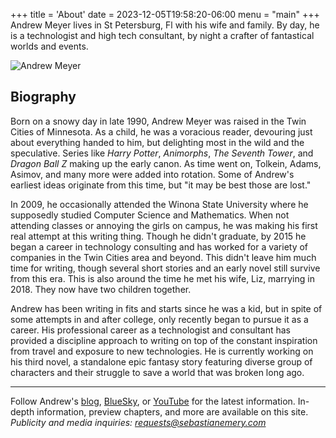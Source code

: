 +++
title = 'About'
date = 2023-12-05T19:58:20-06:00
menu = "main"
+++
Andrew Meyer lives in St Petersburg, Fl with his wife and family. By day, he is a technologist and high tech consultant, by night a crafter of fantastical worlds and events.

![Andrew Meyer](/images/andrew-meyer.jpg)

## Biography

Born on a snowy day in late 1990, Andrew Meyer was raised in the Twin Cities of Minnesota. As a child, he was a voracious reader, devouring just about everything handed to him, but delighting most in the wild and the speculative. Series like *Harry Potter*, *Animorphs*, *The Seventh Tower*, and *Dragon Ball Z* making up the early canon. As time went on, Tolkein, Adams, Asimov, and many more were added into rotation. Some of Andrew's earliest ideas originate from this time, but "it may be best those are lost."

In 2009, he occasionally attended the Winona State University where he supposedly studied Computer Science and Mathematics. When not attending classes or annoying the girls on campus, he was making his first real attempt at this writing thing. Though he didn't graduate, by 2015 he began a career in technology consulting and has worked for a variety of companies in the Twin Cities area and beyond. This didn't leave him much time for writing, though several short stories and an early novel still survive from this era. This is also around the time he met his wife, Liz, marrying in 2018. They now have two children together.

Andrew has been writing in fits and starts since he was a kid, but in spite of some attempts in and after college, only recently began to pursue it as a career. His professional career as a technologist and consultant has provided a discipline approach to writing on top of the constant inspiration from travel and exposure to new technologies. He is currently working on his third novel, a standalone epic fantasy story featuring diverse group of characters and their struggle to save a world that was broken long ago. 

---

Follow Andrew's [blog](https://sebastianemery.com/blog), [BlueSky](https://bsky.app/profile/andrew-meyer.bsky.social), or [YouTube](https://www.youtube.com/@andrew-meyer-author) for the latest information. In-depth information, preview chapters, and more are available on this site.
*Publicity and media inquiries: requests@sebastianemery.com*